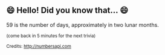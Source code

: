 ## :smile: Hello! Did you know that... :smile:
59 is the number of days, approximately in two lunar months.

<sup>(come back in 5 minutes for the next trivia)</sup>


<sup>Credits: http://numbersapi.com</sup>
